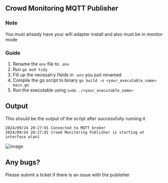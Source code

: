## Crowd Monitoring MQTT Publisher

### Note
You must already have your wifi adapter install and also must be in monitor mode


### Guide
1. Rename the `env` file to `.env`
2. Run `go mod tidy`
3. Fill up the necesarry fields in `.env` you just renamed
4. Compile the go script to binary `go build -o <your_executable_name> main.go`
5. Run the executable using `sudo ./<your_executable_name>`

## Output

This should be the output of the script after successfully running it

`2024/09/24 20:27:01 Connected to MQTT broker`
</br>
`2024/09/24 20:27:01 Crowd Monitoring Publisher is starting at interface wlan1`

![image](https://github.com/user-attachments/assets/f7c14adb-72c5-40a5-93f5-c518a3bce5aa)

## Any bugs? 
Please submit a ticket if there is an issue with the publisher
